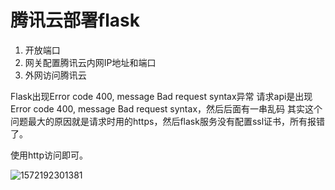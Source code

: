 # 腾讯云部署flask



1. 开放端口
2. 网关配置腾讯云内网IP地址和端口
3. 外网访问腾讯云





Flask出现Error code 400, message Bad request syntax异常
请求api是出现Error code 400, message Bad request syntax，然后后面有一串乱码
其实这个问题最大的原因就是请求时用的https，然后flask服务没有配置ssl证书，所有报错了。

使用http访问即可。



![1572192301381](C:\Users\csy_acer_win8\AppData\Roaming\Typora\typora-user-images\1572192301381.png)